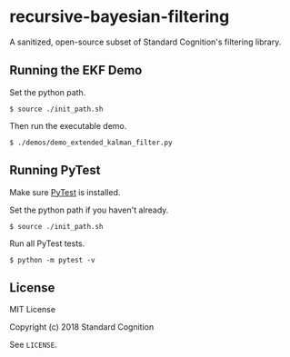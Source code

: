 # recursive-bayesian-filtering

A sanitized, open-source subset of Standard Cognition's filtering library.


## Running the EKF Demo

Set the python path.  
```
$ source ./init_path.sh
```  

Then run the executable demo.  
```
$ ./demos/demo_extended_kalman_filter.py
```


## Running PyTest

Make sure [PyTest](https://docs.pytest.org/en/latest/getting-started.html) is installed.  

Set the python path if you haven't already.  
```
$ source ./init_path.sh
```  

Run all PyTest tests.  
```
$ python -m pytest -v
```


## License

MIT License  

Copyright (c) 2018 Standard Cognition  

See `LICENSE`.
